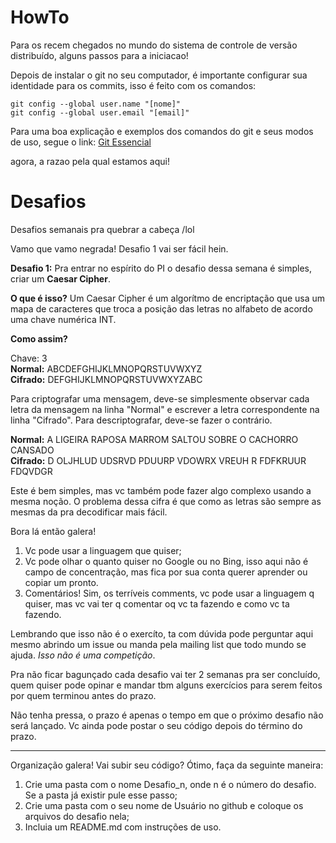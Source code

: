 HowTo
=====

Para os recem chegados no mundo do sistema de controle de versão distribuído, alguns passos para a iniciacao!

Depois de instalar o git no seu computador, é importante configurar sua identidade para os commits, isso é feito com os comandos:

    git config --global user.name "[nome]"  
    git config --global user.email "[email]"

Para uma boa explicação e exemplos dos comandos do git e seus modos de uso, segue o link: [Git Essencial][git]

agora, a razao pela qual estamos aqui!


Desafios
========

Desafios semanais pra quebrar a cabeça /lol

Vamo que vamo negrada! Desafio 1 vai ser fácil hein.

**Desafio 1:** Pra entrar no espírito do PI o desafio dessa semana é simples, criar um **Caesar Cipher**.

**O que é isso?**
Um Caesar Cipher é um algorítmo de encriptação que usa um mapa de caracteres que troca a posição das letras no alfabeto de acordo uma chave numérica INT.

**Como assim?**

Chave: 3   
**Normal:**  ABCDEFGHIJKLMNOPQRSTUVWXYZ  
**Cifrado:** DEFGHIJKLMNOPQRSTUVWXYZABC

Para criptografar uma mensagem, deve-se simplesmente observar cada letra da mensagem na linha "Normal" e escrever a letra correspondente na linha "Cifrado". Para descriptografar, deve-se fazer o contrário.

**Normal:**  A LIGEIRA RAPOSA MARROM SALTOU SOBRE O CACHORRO CANSADO  
**Cifrado:** D OLJHLUD UDSRVD PDUURP VDOWRX VREUH R FDFKRUUR FDQVDGR

Este é bem simples, mas vc também pode fazer algo complexo usando a mesma noção. O problema dessa cifra é que como as letras são sempre as mesmas da pra decodificar mais fácil.

Bora lá então galera!

1. Vc pode usar a linguagem que quiser;  
2. Vc pode olhar o quanto quiser no Google ou no Bing, isso aqui não é campo de concentração, mas fica por sua conta querer aprender ou copiar um pronto.  
3. Comentários! Sim, os terríveis comments, vc pode usar a linguagem q quiser, mas vc vai ter q comentar oq vc ta fazendo e como vc ta fazendo.

Lembrando que isso não é o exercíto, ta com dúvida pode perguntar aqui mesmo
abrindo um issue ou manda pela mailing list que todo mundo se ajuda. *Isso não é uma competição*.

Pra não ficar bagunçado cada desafio vai ter 2 semanas pra ser concluído, quem quiser pode opinar e mandar tbm alguns exercícios para serem feitos por quem terminou antes do prazo.

Não tenha pressa, o prazo é apenas o tempo em que o próximo desafio não será lançado. Vc ainda pode postar o seu código depois do término do prazo.


--------------------------------------------------------------------------

Organização galera! Vai subir seu código? Ótimo, faça da seguinte maneira:  
1. Crie uma pasta com o nome Desafio\_n, onde n é o número do desafio. Se a pasta já existir pule esse passo;  
2. Crie uma pasta com o seu nome de Usuário no github e coloque os arquivos do desafio nela;  
3. Incluia um README.md com instruções de uso.


[git]: http://git-scm.com/book/pt-br/Git-Essencial-Obtendo-um-Reposit%C3%B3rio-Git
